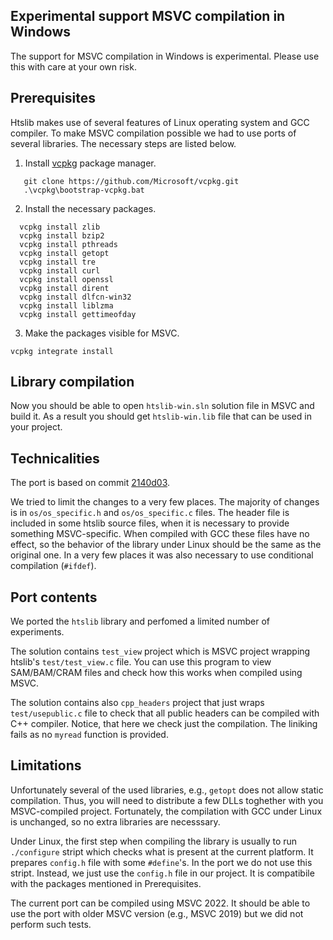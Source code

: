 ## Experimental support MSVC compilation in Windows
The support for MSVC compilation in Windows is experimental.
Please use this with care at your own risk.

## Prerequisites
Htslib makes use of several features of Linux operating system and GCC compiler. 
To make MSVC compilation possible we had to use ports of several libraries.
The necessary steps are listed below.

1. Install [vcpkg](https://vcpkg.io/en/index.html) package manager.
```
   git clone https://github.com/Microsoft/vcpkg.git
   .\vcpkg\bootstrap-vcpkg.bat   
```
2. Install the necessary packages.
```
  vcpkg install zlib
  vcpkg install bzip2
  vcpkg install pthreads
  vcpkg install getopt
  vcpkg install tre
  vcpkg install curl
  vcpkg install openssl
  vcpkg install dirent
  vcpkg install dlfcn-win32
  vcpkg install liblzma
  vcpkg install gettimeofday
```
3. Make the packages visible for MSVC.
```
vcpkg integrate install
```

## Library compilation
Now you should be able to open `htslib-win.sln` solution file in MSVC and build it.
As a result you should get `htslib-win.lib` file that can be used in your project.

## Technicalities
The port is based on commit [2140d03](https://github.com/samtools/htslib/commits/2140d03).

We tried to limit the changes to a very few places.
The majority of changes is in `os/os_specific.h` and `os/os_specific.c` files.
The header file is included in some htslib source files, when it is necessary to provide something MSVC-specific.
When compiled with GCC these files have no effect, so the behavior of the library under Linux should be the same as the original one.
In a very few places it was also necessary to use conditional compilation (`#ifdef`).

## Port contents
We ported the `htslib` library and perfomed a limited number of experiments.

The solution contains `test_view` project which is MSVC project wrapping htslib's `test/test_view.c` file.
You can use this program to view SAM/BAM/CRAM files and check how this works when compiled using MSVC.

The solution contains also `cpp_headers` project that just wraps `test/usepublic.c` file to check that all public headers can be compiled with C++ compiler.
Notice, that here we check just the compilation.
The liniking fails as no `myread` function is provided.

## Limitations
Unfortunately several of the used libraries, e.g., `getopt` does not allow static compilation. 
Thus, you will need to distribute a few DLLs toghether with you MSVC-compiled project.
Fortunately, the compilation with GCC under Linux is unchanged, so no extra libraries are necesssary.

Under Linux, the first step when compiling the library is usually to run `./configure` stript which checks what is present at the current platform.
It prepares `config.h` file with some `#define`'s.
In the port we do not use this stript. 
Instead, we just use the `config.h` file in our project.
It is compatibile with the packages mentioned in Prerequisites.

The current port can be compiled using MSVC 2022.
It should be able to use the port with older MSVC version (e.g., MSVC 2019) but we did not perform such tests.

